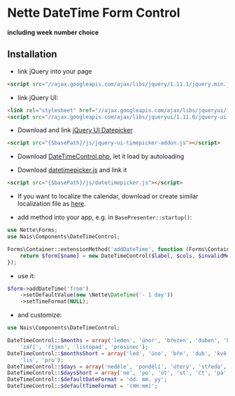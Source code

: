 Nette DateTime Form Control
===========================

**including week number choice**

Installation
------------

- link jQuery into your page
```html
<script src="//ajax.googleapis.com/ajax/libs/jquery/1.11.1/jquery.min.js"></script>
```

- link jQuery UI:
```html
<link rel="stylesheet" href="//ajax.googleapis.com/ajax/libs/jqueryui/1.11.0/themes/smoothness/jquery-ui.css" />
<script src="//ajax.googleapis.com/ajax/libs/jqueryui/1.11.0/jquery-ui.min.js"></script>
```

- Download and link [jQuery UI Datepicker](http://trentrichardson.com/examples/timepicker/)
```html
<script src="{$basePath}/js/jquery-ui-timepicker-addon.js"></script>
```

- Download [DateTimeControl.php](https://raw.githubusercontent.com/VladaHejda/DateTimeControl/master/src/DateTimeControl.php), let it load by autoloading

- Download [datetimepicker.js](https://raw.githubusercontent.com/VladaHejda/DateTimeControl/master/src/datetimepicker.js) and link it
```html
<script src="{$basePath}/js/datetimepicker.js"></script>
```

- If you want to localize the calendar, download or create similar localization file as [here](localization).

- add method into your app, e.g. in `BasePresenter::startup()`:
```php
use Nette\Forms;
use Nais\Components\DateTimeControl;

Forms\Container::extensionMethod('addDateTime', function (Forms\Container $form, $name, $label = NULL, $cols = NULL, $invalidMessage = NULL) {
	return $form[$name] = new DateTimeControl($label, $cols, $invalidMessage);
});
```

- use it:
```php
$form->addDateTime('from')
	->setDefaultValue(new \Nette\DateTime('- 1 day'))
	->setTimeFormat(NULL);
```

- and customize:
```php
use Nais\Components\DateTimeControl;

DateTimeControl::$months = array('leden', 'únor', 'březen', 'duben', 'květen', 'červen', 'červenec', 'srpen',
	'září', 'říjen', 'listopad', 'prosinec');
DateTimeControl::$monthsShort = array('led', 'úno', 'bře', 'dub', 'kvě', 'čer', 'čvc', 'srp', 'zář', 'říj',
	'lis', 'pro');
DateTimeControl::$days = array('neděle', 'pondělí', 'úterý', 'středa', 'čtvrtek', 'pátek', 'sobota');
DateTimeControl::$daysShort = array('ne', 'po', 'út', 'st', 'čt', 'pá', 'so');
DateTimeControl::$defaultDateFormat = 'dd. mm. yy';
DateTimeControl::$defaultTimeFormat = '(HH:mm)';
```
